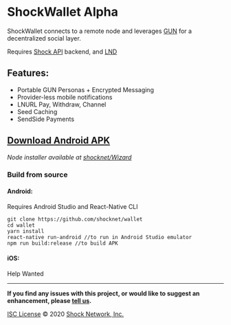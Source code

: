 
# ShockWallet Alpha

ShockWallet connects to a remote node and leverages [GUN](https://github.com/amark/gun) for a decentralized social layer.

Requires [Shock API](https://github.com/shocknet/api) backend, and [LND](https://github.com/lightningnetwork/lnd)

## Features:

- Portable GUN Personas + Encrypted Messaging
- Provider-less mobile notifications
- LNURL Pay, Withdraw, Channel
- Seed Caching
- SendSide Payments


## [Download Android APK](https://github.com/shocknet/wallet/releases/download/pre3/app-release.apk)

_Node installer available at [shocknet/Wizard](https://github.com/shocknet/wizard)_


### Build from source

#### Android: 

Requires Android Studio and React-Native CLI

```
git clone https://github.com/shocknet/wallet
cd wallet
yarn install
react-native run-android //to run in Android Studio emulator
npm run build:release //to build APK
```

#### iOS:

Help Wanted

<hr></hr>

**If you find any issues with this project, or would like to suggest an enhancement, please [tell us](https://github.com/shocknet/Wizard/issues).**

[ISC License](https://opensource.org/licenses/ISC)
© 2020 [Shock Network, Inc.](http://shock.network)
